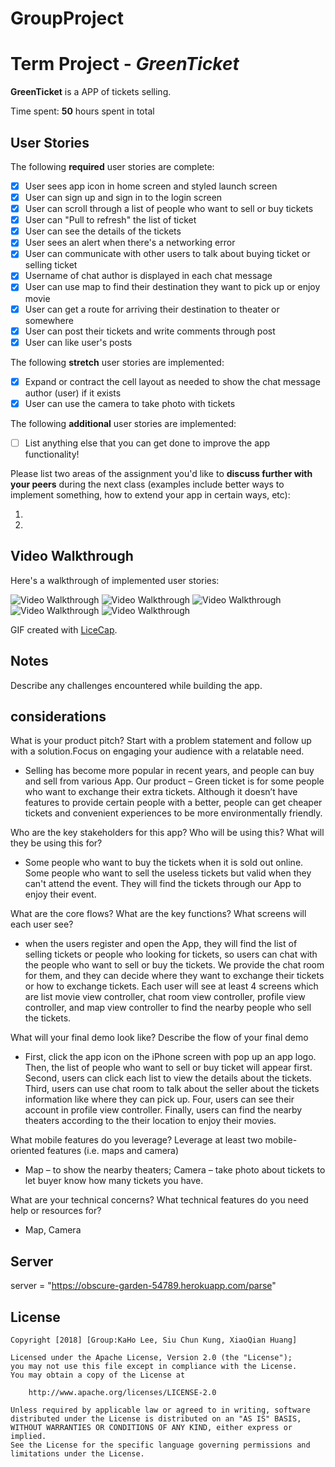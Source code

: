 # GroupProject
# Term Project - *GreenTicket*

**GreenTicket** is a APP of tickets selling.

Time spent: **50** hours spent in total

## User Stories

The following **required** user stories are complete:

- [x] User sees app icon in home screen and styled launch screen 
- [x] User can sign up and sign in to the login screen 
- [x] User can scroll through a list of people who want to sell or buy tickets
- [x] User can "Pull to refresh" the list of ticket
- [x] User can see the details of the tickets
- [x] User sees an alert when there's a networking error 
- [x] User can communicate with other users to talk about buying ticket or selling ticket
- [x] Username of chat author is displayed in each chat message
- [x] User can use map to find their destination they want to pick up or enjoy movie
- [x] User can get a route for arriving their destination to theater or somewhere
- [x] User can post their tickets and write comments through post
- [x] User can like user's posts

The following **stretch** user stories are implemented:

- [x] Expand or contract the cell layout as needed to show the chat message author (user) if it exists 
- [x] User can use the camera to take photo with tickets

The following **additional** user stories are implemented:

- [ ] List anything else that you can get done to improve the app functionality!

Please list two areas of the assignment you'd like to **discuss further with your peers** during the next class (examples include better ways to implement something, how to extend your app in certain ways, etc):

1.
2.

## Video Walkthrough

Here's a walkthrough of implemented user stories:

<img src='https://i.imgur.com/ozf1Fpv.png?.gif' title='Video Walkthrough' width='' alt='Video Walkthrough' />

<img src='https://i.imgur.com/SFDulYX.gif' title='Video Walkthrough' width='' alt='Video Walkthrough' />


<img src='https://i.imgur.com/tSRIknk.gif' title='Video Walkthrough' width='' alt='Video Walkthrough' />

<img src='https://i.imgur.com/nqO4FJx.gif' title='Video Walkthrough' width='' alt='Video Walkthrough' />

<img src='https://i.imgur.com/wYI1xcE.gif' title='Video Walkthrough' width='' alt='Video Walkthrough' />


GIF created with [LiceCap](http://www.cockos.com/licecap/).

## Notes

Describe any challenges encountered while building the app.

## considerations

  What is your product pitch? Start with a problem statement and follow up with a solution.Focus on engaging your audience with a relatable need.
  - Selling has become more popular in recent years, and people can buy and sell from various App. Our product – Green ticket is for some people who want to exchange their extra tickets. Although it doesn’t have features to provide certain people with a better, people can get cheaper tickets and convenient experiences to be more environmentally friendly. 

  Who are the key stakeholders for this app? Who will be using this? What will they be using this for?
  - Some people who want to buy the tickets when it is sold out online. Some people who want to sell the useless tickets but valid when they can't attend the event. They will find the tickets through our App to enjoy their event. 

  What are the core flows? What are the key functions? What screens will each user see?
  - when the users register and open the App, they will find the list of selling tickets or people who looking for tickets, so users can chat with the people who want to sell or buy the tickets. We provide the chat room for them, and they can decide where they want to exchange their tickets or how to exchange tickets. Each user will see at least 4 screens which are list movie view controller, chat room view controller, profile view controller, and map view controller to find the nearby people who sell the tickets. 

  What will your final demo look like? Describe the flow of your final demo
  - First, click the app icon on the iPhone screen with pop up an app logo. Then, the list of people who want to sell or buy ticket will appear first. Second, users can click each list to view the details about the tickets. Third, users can use chat room to talk about the seller about the tickets information like where they can pick up. Four, users can see their account in profile view controller. Finally, users can find the nearby theaters according to the their location to enjoy their movies. 
  
  What mobile features do you leverage? Leverage at least two mobile-oriented features (i.e. maps and camera)
  - Map – to show the nearby theaters; Camera – take photo about tickets to let buyer know how many tickets you have.

  What are your technical concerns? What technical features do you need help or resources for? 
  - Map, Camera
  
## Server
    
   server = "https://obscure-garden-54789.herokuapp.com/parse"

## License

    Copyright [2018] [Group:KaHo Lee, Siu Chun Kung, XiaoQian Huang]

    Licensed under the Apache License, Version 2.0 (the "License");
    you may not use this file except in compliance with the License.
    You may obtain a copy of the License at

        http://www.apache.org/licenses/LICENSE-2.0

    Unless required by applicable law or agreed to in writing, software
    distributed under the License is distributed on an "AS IS" BASIS,
    WITHOUT WARRANTIES OR CONDITIONS OF ANY KIND, either express or implied.
    See the License for the specific language governing permissions and
    limitations under the License.
